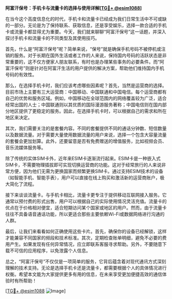 **阿富汗保号：手机卡与流量卡的选择与使用详解[[TG💪+ @esim1088](https://t.me/s/esim1088)]**

在当今这个高度信息化的时代，手机卡和流量卡已经成为我们日常生活中不可或缺的一部分。无论是为了保持联系、获取信息，还是享受娱乐，选择一款合适的手机卡或流量卡都显得尤为重要。今天，我们就来聊聊“阿富汗保号”这一话题，并深入探讨手机卡和流量卡的不同类型及其使用技巧。

首先，什么是“阿富汗保号”呢？简单来说，“保号”就是确保手机号码不被停机或注销的服务。对于长期在国外生活或者工作的人来说，保持国内号码的活跃状态是非常重要的，这不仅方便家人朋友联系，有时也是办理某些事务的必要条件。而“阿富汗保号”则是针对在阿富汗生活的用户提供的解决方案，帮助他们维持国内手机号码的有效性。

那么，在选择手机卡时，我们应该考虑哪些因素呢？首先，当然是运营商的选择。目前市场上主要有三大运营商：中国移动、中国联通和中国电信。每个运营商都有自己的优势和服务区域。例如，中国移动在全球范围内的网络覆盖较为广泛，适合经常出国的人士；中国联通则以其优质的国际漫游服务著称；中国电信则在国内部分地区提供了更稳定的服务。因此，在选择手机卡时，可以根据自己的需求和所在地区来决定。

其次，我们需要关注的是套餐内容。不同的套餐提供不同的通话分钟数、短信数量以及数据流量。对于需要大量使用数据流量的用户来说，选择一个包含大容量流量的套餐会更加划算。此外，还要留意是否有免费赠送的增值服务，比如视频会员、音乐流媒体服务等。

除了传统的实体SIM卡外，近年来ESIM卡逐渐流行起来。ESIM卡是一种嵌入式SIM卡，不需要物理插拔即可实现切换运营商的功能。这对于经常旅行的人来说非常方便，因为他们无需为更换国家而频繁更换SIM卡。通过支持ESIM技术的设备（如智能手机、智能手表），用户可以直接在线上购买和激活新的运营商账户，极大简化了流程。

接下来谈谈流量卡。与手机卡相比，流量卡更专注于提供移动互联网接入服务。它通常以预付费的形式出售，用户可以根据自己的实际使用情况灵活充值。流量卡的优点在于价格相对便宜，适合短期访问某个国家或地区的用户。然而，由于流量卡往往不具备语音通话功能，所以更适合那些主要依赖Wi-Fi或数据网络进行沟通的人群。

最后，让我们来看看如何正确使用这些卡片。首先，确保你的设备已经解锁，这样才能兼容不同国家的频段和技术标准。其次，定期检查账单明细，避免不必要的费用产生。如果发现有任何异常情况，应立即联系客服寻求帮助。另外，不要随意下载不可信的应用程序，以免泄露个人信息。

总之，“阿富汗保号”不仅仅是一项简单的服务，它背后蕴含着对现代通讯方式深刻理解的技术支持。无论是选择手机卡还是流量卡，都需要根据个人的具体情况进行权衡。希望本文能为大家提供更多有用的信息，在未来享受更加便捷高效的通信体验时有所帮助！

[[TG💪+ @esim1088](https://t.me/s/esim1088) ![Image](https://i.postimg.cc/4NQfJmqS/Snipaste-2025-05-13-00-14-12.png)]
